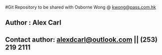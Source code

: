 #Git Repository to be shared with Osborne Wong @ kwong@pass.com.hk
## Author : Alex Carl
## Contact author: alexdcarl@outlook.com || (253) 219 2111
###
